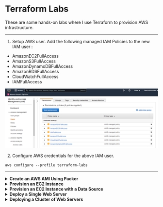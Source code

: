 # Terraform Labs

These are some hands-on labs where I use Terraform to provision AWS infrastructure.

---

1. Setup AWS user. Add the following managed IAM Policies to the new IAM user :

- AmazonEC2FullAccess
- AmazonS3FullAccess
- AmazonDynamoDBFullAccess
- AmazonRDSFullAccess
- CloudWatchFullAccess
- IAMFullAccess

![](/images/policies.png)

2. Configure AWS credentials for the above IAM user.

```
aws configure --profile terraform-labs
```

---

<details>
<summary><b>Create an AWS AMI Using Packer</b></summary><p>

1. Create a Packer template called packer.pkr.hcl that creates an Amazon Machine Image (AMI). See Packer folder.

2. Build AMI by running the following commands

```
packer validate packer.pkr.hcl
packer build packer.pkr.hcl
```

![](/images/validate.png)

![](/images/build.png)

![](/images/ami.png)

</p></details>

<details>
<summary><b>Provision an EC2 Instance</b></summary><p>

1. Configure a provider.

```
provider "aws" {
 profile = "terraform-labs"
 region = " us-east-1"
}
```

This tells Terraform that you are going to be using AWS as your provider and that you want to deploy your infrastructure into the us-east-1 region.

2. Create a resource. Use AMI ID of the image created using Packer.

```
resource "aws_instance" "example" {
 ami = "ami-0c55b159cbfafe1f0"
 instance_type = "t2.micro"
}
```

3. Add tags to the resource block

```
tags = {
 Name = "terraform-lab"
}
```

4. Run

```
terraform init
```

![](/images/init-1.png)

5. Run

```
terraform plan
```

6. To actually create the Instance, run the terraform apply command:

```
terraform apply
```

![](/images/apply-1.png)

## Verify instance has been created in the EC2 console.

![](/images/ec2-1.png)

## Destroy EC2 Instance

To destroy the EC2 instance run

```
terraform destroy
```

</p></details>

<details>
<summary><b>Provision an EC2 Instance with a Data Source</b></summary><p>

Provision an instance with a data source to dynamically look up the latest value of an Ubuntu AMI.

- data sources are elements that let you fetch data at runtime and perform computations.

We need to configure main.tf to read from the external data source, allowing us to query the most recent Ubuntu AMI published to AWS.

```
data "aws_ami" "ubuntu" {
  most_recent = true

  filter {
    name   = "name"
    values = ["ubuntu/images/hvm-ssd/ubuntu-focal-20.04-amd64-server-*"]
  }

  owners = ["099720109477"]
}

resource "aws_instance" "terraformlab" {
  ami           = data.aws_ami.ubuntu.id
  instance_type = "t2.micro"
  tags = {
    Name = "TerraformLab"
  }
}
```

---

```
data "aws_ami" "ubuntu"
```

- Declares an aws_ami data source with name “ubuntu”

```
filter
```

- Sets a filter to select all AMIs with name matching this regex expression

```
owners = ["099720109477"]
```

- Ubuntu AWS account id

```
resource "aws_instance" "helloworld" {
 ami = data.aws_ami.ubuntu.id
 instance_type = "t2.micro"
 tags = {
 Name = "HelloWorld"
 }
}
```

- Chains resources

Run _terraform apply_

![](/images/data-source.png)

</p></details>

<details>
<summary><b>Deploy a Single Web Server</b></summary><p>

Deploy a simple web server that can respond to HTTP requests.

By default, AWS does not allow any incoming or outgoing traffic from an EC2
Instance. To allow the EC2 Instance to receive traffic on port 8080, you
need to create a security group:

```
resource "aws_security_group" "instance" {
 name = "terraform-example-instance"
 ingress {
 from_port = 8080
 to_port = 8080
 protocol = "tcp"
 cidr_blocks = ["0.0.0.0/0"]
 }
}
```

This creates a new resource called _aws_security_group_ and specifies that this
group allows incoming TCP requests on port 8080 from the CIDR block 0.0.0.0/0.

You need to tell the EC2 Instance tO use it by passing the ID of the security group into the vpc_security_group_ids argument of the aws_instance resource.

```
vpc_security_group_ids = [aws_security_group.instance.id]
```

To get the IP address of your server, you can provide the IP address as an
output variable:

```
output "public_ip" {
 value = aws_instance.example.public_ip
 description = "The public IP address of the web server"
}
```

This references the public_ip attribute of the aws_instance resource. Output variables show up in the console after you run terraform apply, which users of your Terraform code might find useful (e.g., you now know what IP to test after the web server is deployed).

Run \_terraform

---

![](/images/ec2_lab_2.png)

---

![](/images/ec2_lab_2.2.png)

</p></details>

<details>
<summary><b>Deploying a Cluster of Web Servers</b></summary><p>

</p></details>
